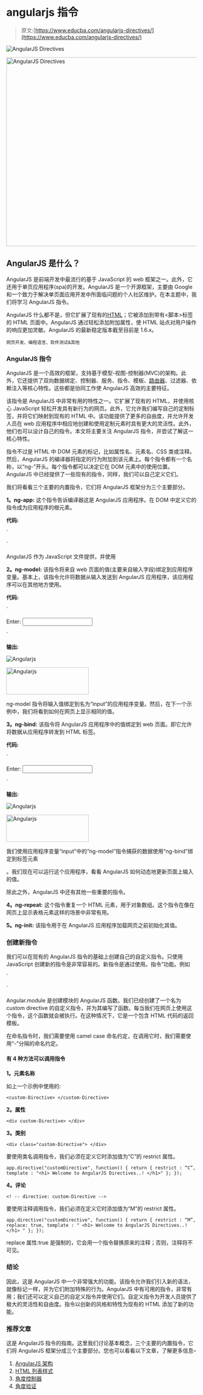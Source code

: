 # angularjs 指令

> 原文:[https://www.educba.com/angularjs-directives/](https://www.educba.com/angularjs-directives/)

![AngularJS Directives](../Images/2ccf6fcafb660d07a712c8b58ffc97b6.png)

<noscript><img class="alignnone size-full wp-image-216996" src="../Images/2ccf6fcafb660d07a712c8b58ffc97b6.png" alt="AngularJS Directives" width="900" height="500" data-original-src="https://cdn.educba.com/academy/wp-content/uploads/2019/09/Angular-js-directives.png"/></noscript>

## AngularJS 是什么？

AngularJS 是前端开发中最流行的基于 JavaScript 的 web 框架之一。此外，它还用于单页应用程序(spa)的开发。AngularJS 是一个开源框架，主要由 Google 和一个致力于解决单页面应用开发中所面临问题的个人社区维护。在本主题中，我们将学习 AngularJS 指令。

AngularJS 什么都不是，但它扩展了现有的[HTML](https://www.educba.com/what-is-html/)；它被添加到带有<脚本>标签的 HTML 页面中。AngularJS 通过轻松添加附加属性，使 HTML 站点对用户操作的响应更加灵敏。AngularJS 的最新稳定版本截至目前是 1.6.x。

<small>网页开发、编程语言、软件测试&其他</small>

### AngularJS 指令

AngularJS 是一个高效的框架，支持基于模型-视图-控制器(MVC)的架构。此外，它还提供了双向数据绑定、控制器、服务、指令、模板、[路由器](https://www.educba.com/what-is-router/)、过滤器、依赖注入等核心特性。这些都是协同工作使 AngularJS 高效的主要特征。

该指令是 AngularJS 中非常有用的特性之一。它扩展了现有的 HTML，并使用核心 JavaScript 轻松开发具有新行为的网页。此外，它允许我们编写自己的定制标签，并将它们映射到现有的 HTML 中。该功能提供了更多的自由度，并允许开发人员在 web 应用程序中相应地创建和使用定制元素时具有更大的灵活性。此外，他们也可以设计自己的指令。本文将主要关注 AngularJS 指令，并尝试了解这一核心特性。

指令不过是 HTML 中 DOM 元素的标记，比如属性名、元素名、CSS 类或注释。然后，AngularJS 的编译器将指定的行为附加到该元素上。每个指令都有一个名称，以“ng-”开头。每个指令都可以决定它在 DOM 元素中的使用位置。AngularJS 中已经提供了一些现有的指令，同样，我们可以自己定义它们。

我们将看看三个主要的内置指令，它们将 AngularJS 框架分为三个主要部分。

**1。ng-app:** 这个指令告诉编译器这是 AngularJS 应用程序。在 DOM 中定义它的指令成为应用程序的根元素。

**代码:**

`<!DOCTYPE html>
<html>
<script src="https://ajax.googleapis.com/ajax/libs/angularjs/1.6.9/angular.min.js"> </script>
<body>
<div ng-app = "">
<! -- main code -->
</div>
</body>
</html>`

AngularJS 作为 JavaScript 文件提供，并使用

**2。ng-model:** 该指令将来自 web 页面的值(主要来自输入字段)绑定到应用程序变量。基本上，该指令允许将数据从输入发送到 AngularJS 应用程序，该应用程序可以在其他地方使用。

**代码:**

`<body>
<div ng-app = "">
<p> Enter: <input type="text" ng-model = "input"> </p>
</div>
</body>`

**输出:**

![Angularjs](../Images/400faec338382012f972e35d00764132.png)

<noscript><img class="alignnone size-full wp-image-406071" src="../Images/400faec338382012f972e35d00764132.png" alt="Angularjs" width="218" height="72" data-original-src="https://cdn.educba.com/academy/wp-content/uploads/2019/09/Angularjs.png"/></noscript>

ng-model 指令将输入值绑定到名为“input”的应用程序变量。然后，在下一个示例中，我们将看到如何在网页上显示相同的值。

**3。ng-bind:** 该指令将 AngularJS 应用程序中的值绑定到 web 页面。即它允许将数据从应用程序转发到 HTML 标签。

**代码:**

`<body>
<div ng-app = "">
<p> Enter: <input type="text" ng-model = "input"> </p>
<p ng-bind = "input"> </p>
</div>
</body>`

**输出:**

![Angularjs](../Images/400faec338382012f972e35d00764132.png)

<noscript><img class="alignnone size-full wp-image-406071" src="../Images/400faec338382012f972e35d00764132.png" alt="Angularjs" width="218" height="72" data-original-src="https://cdn.educba.com/academy/wp-content/uploads/2019/09/Angularjs.png"/></noscript>

我们使用应用程序变量“input”中的“ng-model”指令捕获的数据使用“ng-bind”绑定到标签元素

。我们现在可以运行这个应用程序，看看 AngularJS 如何动态地更新页面上输入的值。

除此之外，AngularJS 中还有其他一些重要的指令。

**4。ng-repeat:** 这个指令重复一个 HTML 元素，用于对象数组。这个指令在像在网页上显示表格元素这样的场景中非常有用。

**5。ng-init:** 该指令用于在 AngularJS 应用程序加载网页之前初始化其值。

### 创建新指令

我们可以在现有的 AngularJS 指令的基础上创建自己的自定义指令。只使用 JavaScript 创建新的指令是非常容易的。新指令是通过使用。指令”功能。例如

`<body ng-app = "appName">
<custom-Directive> </custom-Directive>
<script>
var app = angular.module("appName", []);
app.directive("customDirective", function() {
return {
template : "<h1> Welcome to AngularJS Directives..! </h1>"
};
});
</script>
</body>`

Angular.module 是创建模块的 AngularJS 函数。我们已经创建了一个名为 custom directive 的自定义指令，并为其编写了函数。每当我们在网页上使用这个指令，这个函数就会被执行。在这种情况下，它是一个包含 HTML 代码的返回模板。

在命名指令时，我们需要使用 camel case 命名约定，在调用它时，我们需要使用“-”分隔的命名约定。

#### 有 4 种方法可以调用指令

**1。元素名称**

如上一个示例中使用的:

`<custom-Directive> </custom-Directive>`

**2。属性**

`<div custom-Directive> </div>`

**3。类别**

`<div class="custom-Directive"> </div>`

要使用类名调用指令，我们必须在定义它时添加值为“C”的 restrict 属性。

`app.directive("customDirective", function() {
return {
restrict : “C”,
template : "<h1> Welcome to AngularJS Directives..! </h1>"
};
});` 

**4。评论**

`<! -- directive: custom-Directive -->`

要使用注释调用指令，我们必须在定义它时添加值为“M”的 restrict 属性。

`app.directive("customDirective", function() {
return {
restrict : “M”,
replace: true,
template : " <h1> Welcome to AngularJS Directives..! </h1> "
};
});`

replace 属性:true 是强制的，它会用一个指令替换原来的注释；否则，注释将不可见。

### 结论

因此，这是 AngularJS 中一个非常强大的功能。该指令允许我们引入新的语法，就像标记一样，并为它们附加特殊的行为。AngularJS 中有可用的指令，非常有用；我们还可以定义自己的自定义指令并使用它们。自定义指令为开发人员提供了极大的灵活性和自由度。指令以创新的风格和特性为现有的 HTML 添加了新的功能。

### 推荐文章

这是 AngularJS 指令的指南。这里我们讨论基本概念，三个主要的内置指令，它们将 AngularJS 框架分成三个主要部分。您也可以看看以下文章，了解更多信息–

1.  [AngularJS 架构](https://www.educba.com/angularjs-architecture/)
2.  [HTML 列表样式](https://www.educba.com/html-list-styles/)
3.  [角度控制器](https://www.educba.com/controllers-in-angularjs/)
4.  [角度验证](https://www.educba.com/angularjs-validation/)
